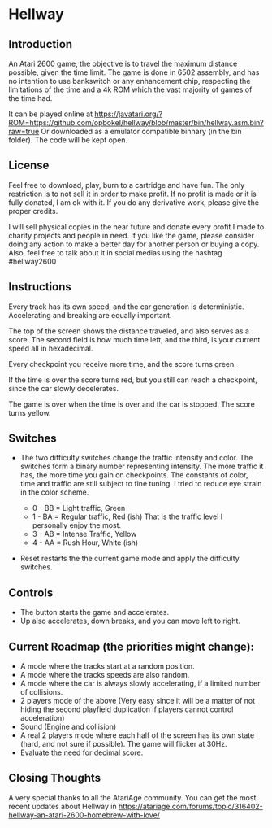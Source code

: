 # Hellway

## Introduction
An Atari 2600 game, the objective is to travel the maximum distance possible, given the time limit. The game is done in 6502 assembly, and has no intention to use bankswitch or any enhancement chip, respecting the limitations of the time and a 4k ROM which the vast majority of games of the time had.

It can be played online at https://javatari.org/?ROM=https://github.com/opbokel/hellway/blob/master/bin/hellway.asm.bin?raw=true
Or downloaded as a emulator compatible binnary (in the bin folder). The code will be kept open.

## License
Feel free to download, play, burn to a cartridge and have fun. The only restriction is to not sell it in order to make profit. If no profit is made or it is fully donated, I am ok with it. If you do any derivative work, please give the proper credits.

I will sell physical copies in the near future and donate every profit I made to charity projects and people in need. If you like the game, please consider doing any action to make a better day for another person or buying a copy. Also, feel free to talk about it in social medias using the hashtag #hellway2600

## Instructions
Every track has its own speed, and the car generation is deterministic. Accelerating and breaking are equally important.

The top of the screen shows the distance traveled, and also serves as a score. The second field is how much time left, and the third, is your current speed all in hexadecimal.

Every checkpoint you receive more time, and the score turns green.

If the time is over the score turns red, but you still can reach a checkpoint, since the car slowly decelerates.

The game is over when the time is over and the car is stopped. The score turns yellow.

## Switches
* The two difficulty switches change the traffic intensity and color. The switches form a binary number representing intensity. The more traffic it has, the more time you gain on checkpoints. The constants of color, time and traffic are still subject to fine tuning. I tried to reduce eye strain in the color scheme.
    * 0 - BB = Light traffic, Green
    * 1 - BA = Regular traffic, Red (ish) That is the traffic level I personally enjoy the most.
    * 3 - AB = Intense Traffic, Yellow
    * 4 - AA = Rush Hour, White (ish)
    
* Reset restarts the the current game mode and apply the difficulty switches.

## Controls
* The button starts the game and accelerates.
* Up also accelerates, down breaks, and you can move left to right.

## Current Roadmap (the priorities might change):
* A mode where the tracks start at a random position.
* A mode where the tracks speeds are also random.
* A mode where the car is always slowly accelerating, if a limited number of collisions.
* 2 players mode of the above (Very easy since it will be a matter of not hiding the second playfield duplication if players cannot control acceleration)
* Sound (Engine and collision)
* A real 2 players mode where each half of the screen has its own state (hard, and not sure if possible). The game will flicker at 30Hz.
* Evaluate the need for decimal score.

## Closing Thoughts
A very special thanks to all the AtariAge community. You can get the most recent updates about Hellway in https://atariage.com/forums/topic/316402-hellway-an-atari-2600-homebrew-with-love/

